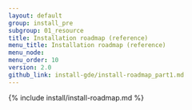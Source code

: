 ```yaml
---
layout: default
group: install_pre
subgroup: 01_resource
title: Installation roadmap (reference)
menu_title: Installation roadmap (reference)
menu_node: 
menu_order: 10
version: 2.0
github_link: install-gde/install-roadmap_part1.md
---
```


{% include install/install-roadmap.md %}
